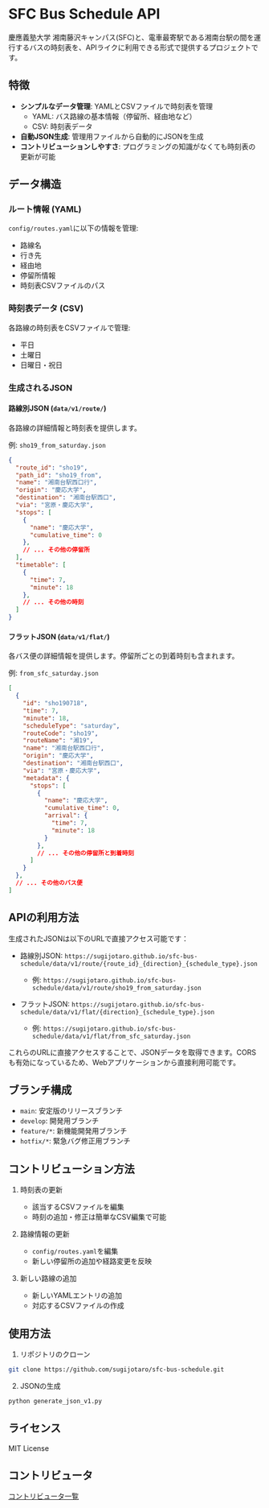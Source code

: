 # SFC Bus Schedule API

慶應義塾大学 湘南藤沢キャンパス(SFC)と、電車最寄駅である湘南台駅の間を運行するバスの時刻表を、APIライクに利用できる形式で提供するプロジェクトです。

## 特徴

- **シンプルなデータ管理**: YAMLとCSVファイルで時刻表を管理
  - YAML: バス路線の基本情報（停留所、経由地など）
  - CSV: 時刻表データ
- **自動JSON生成**: 管理用ファイルから自動的にJSONを生成
- **コントリビューションしやすさ**: プログラミングの知識がなくても時刻表の更新が可能

## データ構造

### ルート情報 (YAML)
`config/routes.yaml`に以下の情報を管理:
- 路線名
- 行き先
- 経由地
- 停留所情報
- 時刻表CSVファイルのパス

### 時刻表データ (CSV)
各路線の時刻表をCSVファイルで管理:
- 平日
- 土曜日
- 日曜日・祝日

### 生成されるJSON

#### 路線別JSON (`data/v1/route/`)
各路線の詳細情報と時刻表を提供します。

例: `sho19_from_saturday.json`
```json
{
  "route_id": "sho19",
  "path_id": "sho19_from",
  "name": "湘南台駅西口行",
  "origin": "慶応大学",
  "destination": "湘南台駅西口",
  "via": "宮原・慶応大学",
  "stops": [
    {
      "name": "慶応大学",
      "cumulative_time": 0
    },
    // ... その他の停留所
  ],
  "timetable": [
    {
      "time": 7,
      "minute": 18
    },
    // ... その他の時刻
  ]
}
```

#### フラットJSON (`data/v1/flat/`)
各バス便の詳細情報を提供します。停留所ごとの到着時刻も含まれます。

例: `from_sfc_saturday.json`
```json
[
  {
    "id": "sho190718",
    "time": 7,
    "minute": 18,
    "scheduleType": "saturday",
    "routeCode": "sho19",
    "routeName": "湘19",
    "name": "湘南台駅西口行",
    "origin": "慶応大学",
    "destination": "湘南台駅西口",
    "via": "宮原・慶応大学",
    "metadata": {
      "stops": [
        {
          "name": "慶応大学",
          "cumulative_time": 0,
          "arrival": {
            "time": 7,
            "minute": 18
          }
        },
        // ... その他の停留所と到着時刻
      ]
    }
  },
  // ... その他のバス便
]
```

## APIの利用方法

生成されたJSONは以下のURLで直接アクセス可能です：

- 路線別JSON: `https://sugijotaro.github.io/sfc-bus-schedule/data/v1/route/{route_id}_{direction}_{schedule_type}.json`
  - 例: `https://sugijotaro.github.io/sfc-bus-schedule/data/v1/route/sho19_from_saturday.json`

- フラットJSON: `https://sugijotaro.github.io/sfc-bus-schedule/data/v1/flat/{direction}_{schedule_type}.json`
  - 例: `https://sugijotaro.github.io/sfc-bus-schedule/data/v1/flat/from_sfc_saturday.json`

これらのURLに直接アクセスすることで、JSONデータを取得できます。CORSも有効になっているため、Webアプリケーションから直接利用可能です。

## ブランチ構成

- `main`: 安定版のリリースブランチ
- `develop`: 開発用ブランチ
- `feature/*`: 新機能開発用ブランチ
- `hotfix/*`: 緊急バグ修正用ブランチ

## コントリビューション方法

1. 時刻表の更新
   - 該当するCSVファイルを編集
   - 時刻の追加・修正は簡単なCSV編集で可能

2. 路線情報の更新
   - `config/routes.yaml`を編集
   - 新しい停留所の追加や経路変更を反映

3. 新しい路線の追加
   - 新しいYAMLエントリの追加
   - 対応するCSVファイルの作成

## 使用方法

1. リポジトリのクローン
```bash
git clone https://github.com/sugijotaro/sfc-bus-schedule.git
```

2. JSONの生成
```bash
python generate_json_v1.py
```

## ライセンス

MIT License

## コントリビュータ

[コントリビュータ一覧](CONTRIBUTORS.md) 